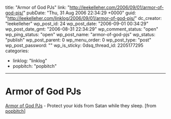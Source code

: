 title: "Armor of God PJs"
link: "http://leekelleher.com/2006/09/01/armor-of-god-pjs/"
pubDate: "Thu, 31 Aug 2006 22:34:29 +0000"
guid: "http://leekelleher.com/linklog/2006/09/01/armor-of-god-pjs/"
dc_creator: "leekelleher"
wp_post_id: 24
wp_post_date: "2006-09-01 00:34:29"
wp_post_date_gmt: "2006-08-31 22:34:29"
wp_comment_status: "open"
wp_ping_status: "open"
wp_post_name: "armor-of-god-pjs"
wp_status: "publish"
wp_post_parent: 0
wp_menu_order: 0
wp_post_type: "post"
wp_post_password: ""
wp_is_sticky: 0dsq_thread_id: 2205177295
categories:
  - linklog: "linklog"
  - popbitch: "popbitch"

---

# Armor of God PJs

<a href="http://www.armorofgodpjs.com/" >Armor of God PJs</a> - Protect your kids from Satan while they sleep. [from <a href="http://www.popbitch.com/">popbitch</a>]